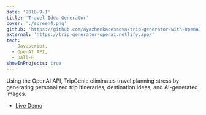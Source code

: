 ```yaml
---
date: '2018-9-1'
title: 'Travel Idea Generator'
cover: './screen4.png'
github: 'https://github.com/ayazhankadessova/trip-generator-with-OpenAI'
external: 'https://trip-generator-openai.netlify.app/'
tech:
  - Javascript,
  - OpenAI API,
  - Dall-E
showInProjects: true
---
```


Using the OpenAI API, TripGenie eliminates travel planning stress by generating personalized trip itineraries, destination ideas, and AI-generated images.

- <a href = 'https://trip-generator-openai.netlify.app'>Live Demo</a>
